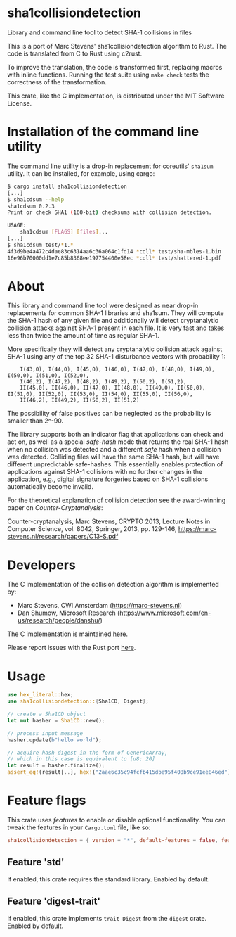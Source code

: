 # sha1collisiondetection

Library and command line tool to detect SHA-1 collisions in files

This is a port of Marc Stevens' sha1collisiondetection algorithm to
Rust.  The code is translated from C to Rust using c2rust.

To improve the translation, the code is transformed first, replacing
macros with inline functions.  Running the test suite using `make
check` tests the correctness of the transformation.

This crate, like the C implementation, is distributed under the MIT
Software License.

# Installation of the command line utility

The command line utility is a drop-in replacement for coreutils'
`sha1sum` utility.  It can be installed, for example, using cargo:

```sh
$ cargo install sha1collisiondetection
[...]
$ sha1cdsum --help
sha1cdsum 0.2.3
Print or check SHA1 (160-bit) checksums with collision detection.

USAGE:
    sha1cdsum [FLAGS] [files]...
[...]
$ sha1cdsum test/*1.*
4f3d9be4a472c4dae83c6314aa6c36a064c1fd14 *coll* test/sha-mbles-1.bin
16e96b70000dd1e7c85b8368ee197754400e58ec *coll* test/shattered-1.pdf
```

# About

This library and command line tool were designed as near drop-in
replacements for common SHA-1 libraries and sha1sum.  They will
compute the SHA-1 hash of any given file and additionally will detect
cryptanalytic collision attacks against SHA-1 present in each file. It
is very fast and takes less than twice the amount of time as regular
SHA-1.

More specifically they will detect any cryptanalytic collision attack
against SHA-1 using any of the top 32 SHA-1 disturbance vectors with
probability 1:

```text
    I(43,0), I(44,0), I(45,0), I(46,0), I(47,0), I(48,0), I(49,0), I(50,0), I(51,0), I(52,0),
    I(46,2), I(47,2), I(48,2), I(49,2), I(50,2), I(51,2),
    II(45,0), II(46,0), II(47,0), II(48,0), II(49,0), II(50,0), II(51,0), II(52,0), II(53,0), II(54,0), II(55,0), II(56,0),
    II(46,2), II(49,2), II(50,2), II(51,2)
```

The possibility of false positives can be neglected as the probability
is smaller than 2^-90.

The library supports both an indicator flag that applications can
check and act on, as well as a special _safe-hash_ mode that returns
the real SHA-1 hash when no collision was detected and a different
_safe_ hash when a collision was detected.  Colliding files will have
the same SHA-1 hash, but will have different unpredictable
safe-hashes.  This essentially enables protection of applications
against SHA-1 collisions with no further changes in the application,
e.g., digital signature forgeries based on SHA-1 collisions
automatically become invalid.

For the theoretical explanation of collision detection see the
award-winning paper on _Counter-Cryptanalysis_:

Counter-cryptanalysis, Marc Stevens, CRYPTO 2013, Lecture Notes in
Computer Science, vol. 8042, Springer, 2013, pp. 129-146,
https://marc-stevens.nl/research/papers/C13-S.pdf

# Developers

The C implementation of the collision detection algorithm is
implemented by:

- Marc Stevens, CWI Amsterdam (https://marc-stevens.nl)
- Dan Shumow, Microsoft Research (https://www.microsoft.com/en-us/research/people/danshu/)

The C implementation is maintained
[here](https://github.com/cr-marcstevens/sha1collisiondetection).

Please report issues with the Rust port
[here](https://gitlab.com/sequoia-pgp/sha1collisiondetection).

# Usage

```rust
use hex_literal::hex;
use sha1collisiondetection::{Sha1CD, Digest};

// create a Sha1CD object
let mut hasher = Sha1CD::new();

// process input message
hasher.update(b"hello world");

// acquire hash digest in the form of GenericArray,
// which in this case is equivalent to [u8; 20]
let result = hasher.finalize();
assert_eq!(result[..], hex!("2aae6c35c94fcfb415dbe95f408b9ce91ee846ed"));
```

# Feature flags

This crate uses *features* to enable or disable optional
functionality.  You can tweak the features in your `Cargo.toml` file,
like so:

```toml
sha1collisiondetection = { version = "*", default-features = false, features = [...] }
```

## Feature 'std'

If enabled, this crate requires the standard library.  Enabled by default.

## Feature 'digest-trait'

If enabled, this crate implements `trait Digest` from the `digest`
crate.  Enabled by default.

